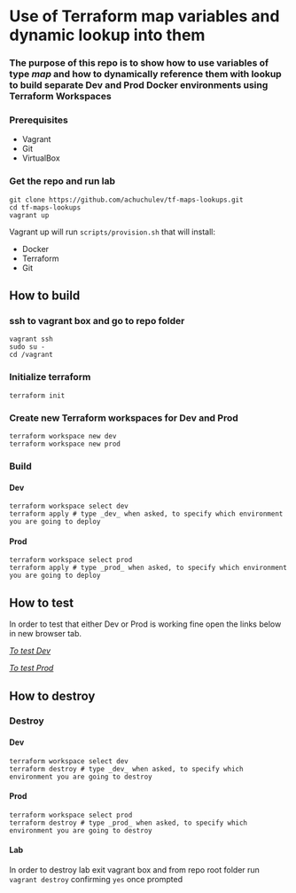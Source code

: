 # Use of Terraform map variables and dynamic lookup into them

### The purpose of this repo is to show how to use variables of type _map_ and how to dynamically reference them with lookup to build separate Dev and Prod Docker environments using Terraform Workspaces

### Prerequisites

* Vagrant
* Git
* VirtualBox

### Get the repo and run lab

```
git clone https://github.com/achuchulev/tf-maps-lookups.git
cd tf-maps-lookups
vagrant up
```

Vagrant up will run `scripts/provision.sh` that will install:

- Docker
- Terraform
- Git

## How to build

### ssh to vagrant box and go to repo folder

```
vagrant ssh
sudo su -
cd /vagrant
```

### Initialize terraform

`terraform init`

### Create new Terraform workspaces for Dev and Prod

```
terraform workspace new dev
terraform workspace new prod
```

### Build 

#### Dev

```
terraform workspace select dev
terraform apply # type _dev_ when asked, to specify which environment you are going to deploy
```

#### Prod

```
terraform workspace select prod
terraform apply # type _prod_ when asked, to specify which environment you are going to deploy
```

## How to test 

In order to test that either Dev or Prod is working fine open the links below in new browser tab.

[*To test Dev*](http://192.168.0.10:8080)

[*To test Prod*](http://192.168.0.10:80)


## How to destroy

### Destroy 

#### Dev

```
terraform workspace select dev
terraform destroy # type _dev_ when asked, to specify which environment you are going to destroy
```

#### Prod

```
terraform workspace select prod
terraform destroy # type _prod_ when asked, to specify which environment you are going to destroy
```

#### Lab

In order to destroy lab exit vagrant box and from repo root folder run `vagrant destroy` confirming `yes` once prompted
